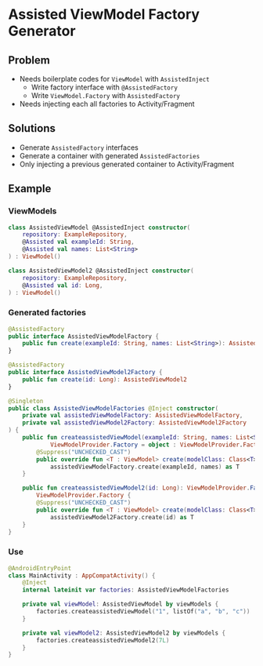 # Assisted ViewModel Factory Generator

## Problem

- Needs boilerplate codes for `ViewModel` with `AssistedInject`
    - Write factory interface with `@AssistedFactory`
    - Write `ViewModel.Factory` with `AssistedFactory`
- Needs injecting each all factories to Activity/Fragment

## Solutions

- Generate `AssistedFactory` interfaces
- Generate a container with generated `AssistedFactories`
- Only injecting a previous generated container to Activity/Fragment

## Example

### ViewModels

```kotlin
class AssistedViewModel @AssistedInject constructor(
    repository: ExampleRepository,
    @Assisted val exampleId: String,
    @Assisted val names: List<String>
) : ViewModel() 
```

```kotlin
class AssistedViewModel2 @AssistedInject constructor(
    repository: ExampleRepository,
    @Assisted val id: Long,
) : ViewModel()
```

### Generated factories

```kotlin
@AssistedFactory
public interface AssistedViewModelFactory {
    public fun create(exampleId: String, names: List<String>): AssistedViewModel
}

@AssistedFactory
public interface AssistedViewModel2Factory {
    public fun create(id: Long): AssistedViewModel2
}

@Singleton
public class AssistedViewModelFactories @Inject constructor(
    private val assistedViewModelFactory: AssistedViewModelFactory,
    private val assistedViewModel2Factory: AssistedViewModel2Factory
) {
    public fun createassistedViewModel(exampleId: String, names: List<String>):
            ViewModelProvider.Factory = object : ViewModelProvider.Factory {
        @Suppress("UNCHECKED_CAST")
        public override fun <T : ViewModel> create(modelClass: Class<T>): T =
            assistedViewModelFactory.create(exampleId, names) as T
    }

    public fun createassistedViewModel2(id: Long): ViewModelProvider.Factory = object :
        ViewModelProvider.Factory {
        @Suppress("UNCHECKED_CAST")
        public override fun <T : ViewModel> create(modelClass: Class<T>): T =
            assistedViewModel2Factory.create(id) as T
    }
}
```

### Use

```kotlin
@AndroidEntryPoint
class MainActivity : AppCompatActivity() {
    @Inject
    internal lateinit var factories: AssistedViewModelFactories

    private val viewModel: AssistedViewModel by viewModels {
        factories.createassistedViewModel("1", listOf("a", "b", "c"))
    }

    private val viewModel2: AssistedViewModel2 by viewModels {
        factories.createassistedViewModel2(7L)
    }
}
```